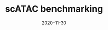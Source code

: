 ---
title: scATAC benchmarking
summary: A benchmarking framework that was applied to 10 computational methods for scATAC-seq on 13 synthetic and real datasets from different assays, profiling cell types from diverse tissues and organisms.
tags:
- R

date: "2020-11-30"

# Optional external URL for project (replaces project detail page).
external_link: "https://github.com/pinellolab/scATAC-benchmarking"

image:
  # caption: Photo by rawpixel on Unsplash
  focal_point: Smart

# links:
# - icon: twitter
#   icon_pack: fab
#   name: Follow
#   url: https://twitter.com/georgecushen
# url_code: ""
# url_pdf: ""
# url_slides: ""
# url_video: ""

# # Slides (optional).
# #   Associate this project with Markdown slides.
# #   Simply enter your slide deck's filename without extension.
# #   E.g. `slides = "example-slides"` references `content/slides/example-slides.md`.
# #   Otherwise, set `slides = ""`.
# slides: example
---